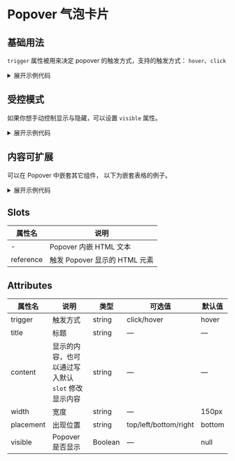 <script setup>
import Basic from './component/Basic.vue'
import visible from './component/visible.vue'
import Slot from './component/slot.vue'
</script>

# Popover 气泡卡片

## 基础用法

`trigger` 属性被用来决定 popover 的触发方式，支持的触发方式： `hover`、`click`

<div class="example">
 <Basic/>
</div>

<details>
<summary>展开示例代码</summary>

```vue
<template>
  <APopover
    title="Title"
    content="this is content, this is content, this is content"
    placement="top"
    trigger="hover"
  >
    <template #reference>
      <a-button type="primary">Hover to activate</a-button>
    </template>
  </APopover>
  <APopover
    title="Title"
    content="this is content, this is content, this is content"
  >
    <template #reference>
      <a-button type="primary">Click to activate</a-button>
    </template>
  </APopover>
</template>
```

</details>

## 受控模式

如果你想手动控制显示与隐藏，可以设置 `visible` 属性。

<div class="example">
 <visible/>
</div>

<details>
<summary>展开示例代码</summary>

```vue
<template>
  <APopover
    :visible="popoverVisible"
    title="Title"
    content="this is content, this is content, this is content"
  >
    <template #reference>
      <a-button @click="popoverVisible = !popoverVisible" type="primary"
        >Manual to activate</a-button
      >
    </template>
  </APopover>
</template>

<script lang="ts" setup>
import { ref } from "vue";

const popoverVisible = ref(false);
</script>
```

</details>

## 内容可扩展

可以在 Popover 中嵌套其它组件， 以下为嵌套表格的例子。

<div class="example">
 <Slot />
</div>

<details>
<summary>展开示例代码</summary>

```vue
<template>
  <APopover
    width="400px"
    content="this is content, this is content, this is content"
  >
    <template #reference>
      <a-button type="primary">Click to activate</a-button>
    </template>
    <a-table :tableData="tableData.tBody" :tableColumn="tableData.tHead">
    </a-table>
  </APopover>
</template>

<script lang="ts" setup>
import { ref } from "vue";

const tableData = ref({
  tHead: [
    {
      key: "id",
      text: "学号",
    },
    {
      key: "name",
      text: "姓名",
    },
    {
      key: "age",
      text: "年龄",
    },
    {
      key: "chinese",
      text: "语文",
      editable: false,
    },
    {
      key: "math",
      text: "数学",
      editable: false,
    },
    {
      key: "english",
      text: "英语",
      editable: false,
    },
    // {
    //     key: "operation",
    //     text: "操作",
    // },
  ],
  tBody: [
    {
      id: 1,
      name: "Yjj",
      age: 21,
      chinese: 121,
      math: 90,
      english: 138,
    },
    {
      id: 2,
      name: "嘿毛",
      age: 20,
      chinese: 111,
      math: 32,
      english: 43,
    },
    {
      id: 3,
      name: "big龙",
      age: 19,
      chinese: 44,
      math: 21,
      english: 11,
    },
    {
      id: 4,
      name: "嫖瓜",
      age: 21,
      chinese: 80,
      math: 40,
      english: 45,
    },
  ],
});
</script>
```

</details>

## Slots

| 属性名    | 说明                          |
| --------- | ----------------------------- |
| -         | Popover 内嵌 HTML 文本        |
| reference | 触发 Popover 显示的 HTML 元素 |

## Attributes

| 属性名    | 说明                                               | 类型    | 可选值                        | 默认值 |
| --------- | -------------------------------------------------- | ------- | ----------------------------- | ------ |
| trigger   | 触发方式                                           | string  | click/hover | hover  |
| title     | 标题                                               | string  | —                             | —      |
| content   | 显示的内容，也可以通过写入默认 `slot` 修改显示内容 | string  | —                             | —      |
| width     | 宽度                                               | string  | —                             | 150px  |
| placement | 出现位置                                           | string  | top/left/bottom/right         | bottom |
| visible   | Popover 是否显示                                   | Boolean | —                             | null   |

<style>
  table td {
      width:fit-content
  }
</style>

